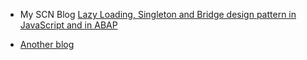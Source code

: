 * My SCN Blog [Lazy Loading, Singleton and Bridge design pattern in JavaScript and in ABAP](https://blogs.sap.com/2017/03/13/lazy-loading-singleton-and-bridge-design-pattern-in-javascript-and-in-abap/)

* [Another blog](http://filimanjaro.com/blog/2014/introducing-lazy-evaluation/)